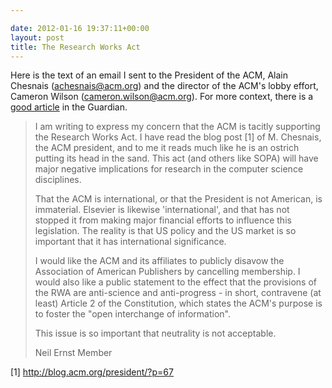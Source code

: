 ```yaml
---

date: 2012-01-16 19:37:11+00:00
layout: post
title: The Research Works Act
---
```


Here is the text of an email I sent to the President of the ACM, Alain Chesnais (achesnais@acm.org) and the director of the ACM's lobby effort, Cameron Wilson (cameron.wilson@acm.org). For more context, there is a [good article](http://www.guardian.co.uk/science/2012/jan/16/academic-publishers-enemies-science) in the Guardian.


<blockquote>I am writing to express my concern that the ACM is tacitly supporting the Research Works Act. I have read the blog post [1] of M. Chesnais, the ACM president, and to me it reads much like he is an ostrich putting its head in the sand. This act (and others like SOPA) will have major negative implications for research in the computer science disciplines.

That the ACM is international, or that the President is not American, is immaterial. Elsevier is likewise 'international', and that has not stopped it from making major financial efforts to influence this legislation. The reality is that US policy and the US market is so important that it has international significance.

I would like the ACM and its affiliates to publicly disavow the Association of American Publishers by cancelling membership. I would also like a public statement to the effect that the provisions of the RWA are anti-science and anti-progress - in short, contravene (at least) Article 2 of the Constitution, which states the ACM's purpose is to foster the "open interchange of information".

This issue is so important that neutrality is not acceptable.

Neil Ernst
Member</blockquote>


[1] http://blog.acm.org/president/?p=67
